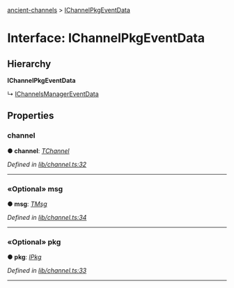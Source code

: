 [ancient-channels](../README.md) > [IChannelPkgEventData](../interfaces/ichannelpkgeventdata.md)



# Interface: IChannelPkgEventData

## Hierarchy

**IChannelPkgEventData**

↳  [IChannelsManagerEventData](ichannelsmanagereventdata.md)









## Properties
<a id="channel"></a>

###  channel

**●  channel**:  *[TChannel](../#tchannel)* 

*Defined in [lib/channel.ts:32](https://github.com/AncientSouls/Channels/blob/c946d43/src/lib/channel.ts#L32)*





___

<a id="msg"></a>

### «Optional» msg

**●  msg**:  *[TMsg](../#tmsg)* 

*Defined in [lib/channel.ts:34](https://github.com/AncientSouls/Channels/blob/c946d43/src/lib/channel.ts#L34)*





___

<a id="pkg"></a>

### «Optional» pkg

**●  pkg**:  *[IPkg](ipkg.md)* 

*Defined in [lib/channel.ts:33](https://github.com/AncientSouls/Channels/blob/c946d43/src/lib/channel.ts#L33)*





___


